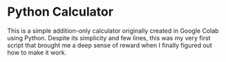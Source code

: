 # Python Calculator

This is a simple addition-only calculator originally created in Google Colab using Python.  Despite its simplicity and few lines, this was my very first script that brought me a deep sense of reward when I finally figured out how to make it work.
